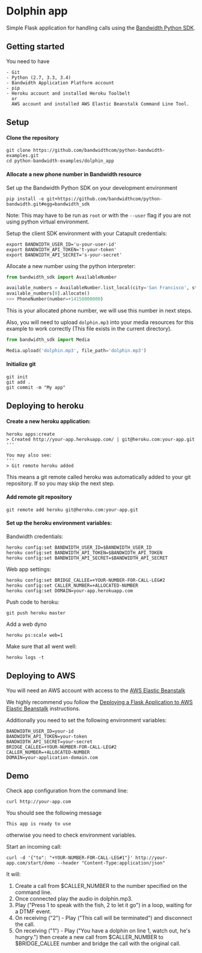# Dolphin app

Simple Flask application for handling calls using the [Bandwidth Python SDK](https://github.com/bandwidthcom/python-bandwidth).


## Getting started
You need to have

    - Git
    - Python (2.7, 3.3, 3.4)
    - Bandwidth Application Platform account
    - pip
    - Heroku account and installed Heroku Toolbelt
      or
      AWS account and installed AWS Elastic Beanstalk Command Line Tool.


## Setup

#### Clone the repository

```console
git clone https://github.com/bandwidthcom/python-bandwidth-examples.git
cd python-bandwidth-examples/dolphin_app
```
#### Allocate a new phone number in Bandwidth resource

Set up the Bandwidth Python SDK on your development environment
```console
pip install -e git+https://github.com/bandwidthcom/python-bandwidth.git#egg=bandwidth_sdk
```
Note: This may have to be run as `root` or with the `--user` flag if you are not using python virtual environment.

Setup the client SDK environment with your Catapult credentials:
```console
export BANDWIDTH_USER_ID='u-your-user-id'
export BANDWIDTH_API_TOKEN='t-your-token'
export BANDWIDTH_API_SECRET='s-your-secret'
```
Allocate a new number using the python interpreter:
```python
from bandwidth_sdk import AvailableNumber

available_numbers = AvailableNumber.list_local(city='San Francisco', state='CA')
available_numbers[0].allocate()
>>> PhoneNumber(number=+14158000000)
```
This is your allocated phone number, we will use this number in next steps.

Also, you will need to upload `dolphin.mp3` into your media resources for this example to work correctly (This file exists in the current directory).
```python
from bandwidth_sdk import Media

Media.upload('dolphin.mp3', file_path='dolphin.mp3')
```

#### Initialize git
```console
git init
git add .
git commit -m "My app"
```

##  Deploying to heroku


#### Create a new heroku application:
```console
heroku apps:create
> Created http://your-app.herokuapp.com/ | git@heroku.com:your-app.git
'''

You may also see:
'''
> Git remote heroku added
```
This means a git remote called heroku was automatically added to your git repository.  If so you may skip the next step.

#### Add remote git repository
```console
git remote add heroku git@heroku.com:your-app.git
```

#### Set up the heroku environment variables:

Bandwidth credentials:
```console
heroku config:set BANDWIDTH_USER_ID=$BANDWIDTH_USER_ID
heroku config:set BANDWIDTH_API_TOKEN=$BANDWIDTH_API_TOKEN
heroku config:set BANDWIDTH_API_SECRET=$BANDWIDTH_API_SECRET
```
Web app settings:
```console
heroku config:set BRIDGE_CALLEE=+YOUR-NUMBER-FOR-CALL-LEG#2
heroku config:set CALLER_NUMBER=+ALLOCATED-NUMBER
heroku config:set DOMAIN=your-app.herokuapp.com
```

Push code to heroku:
```console
git push heroku master
```

Add a web dyno
```console
heroku ps:scale web=1
```

Make sure that all went well:
```console
heroku logs -t
```

##  Deploying to AWS

You will need an AWS account with access to the [AWS Elastic Beanstalk](http://aws.amazon.com/elasticbeanstalk)

We highly recommend you follow the [Deploying a Flask Application to AWS Elastic Beanstalk](http://docs.aws.amazon.com/elasticbeanstalk/latest/dg/create_deploy_Python_flask.html) instructions.

Additionally you need to set the following environment variables:

```console
BANDWIDTH_USER_ID=your-id
BANDWIDTH_API_TOKEN=your-token
BANDWIDTH_API_SECRET=your-secret
BRIDGE_CALLEE=+YOUR-NUMBER-FOR-CALL-LEG#2
CALLER_NUMBER=+ALLOCATED-NUMBER
DOMAIN=your-application-domain.com
```

## Demo
Check app configuration from the command line:

```console
curl http://your-app.com
```
You should see the following message

```
This app is ready to use
```

otherwise you need to check environment variables.


Start an incoming call:
```console
curl -d '{"to": "+YOUR-NUMBER-FOR-CALL-LEG#1"}' http://your-app.com/start/demo --header "Content-Type:application/json"
```

It will:

1. Create a call from $CALLER_NUMBER to the number specified on the command line.
2. Once connected play the audio in dolphin.mp3.
2. Play ("Press 1 to speak with the fish, 2 to let it go") in a loop, waiting for a DTMF event.
3. On receiving ("2") - Play ("This call will be terminated") and disconnect the call.
4. On receiving ("1") - Play ("You have a dolphin on line 1, watch out, he's hungry.") then create a new call from $CALLER_NUMBER to $BRIDGE_CALLEE number and bridge the call with the original call.
